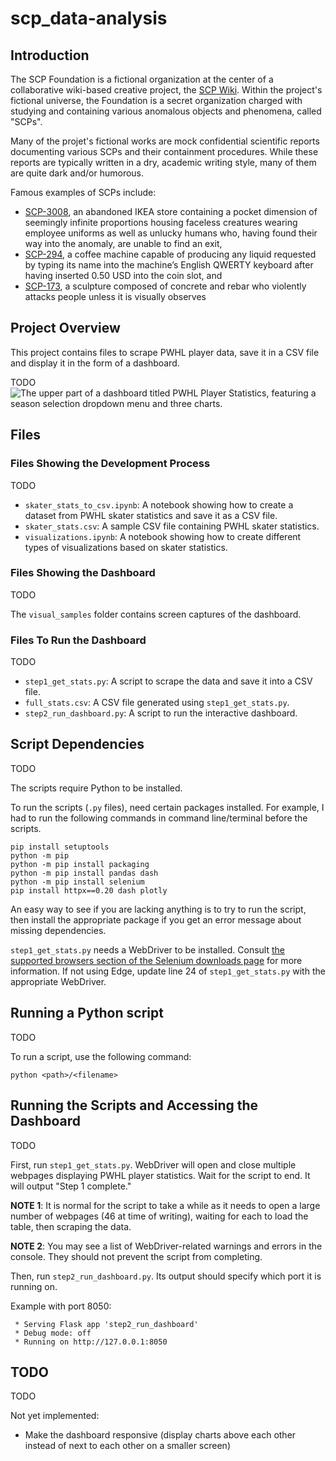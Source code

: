 # scp_data-analysis

## Introduction

The SCP Foundation is a fictional organization at the center of a collaborative wiki-based creative project, the [SCP Wiki](https://scp-wiki.wikidot.com/). Within the project's fictional universe, the Foundation is a secret organization charged with studying and containing various anomalous objects and phenomena, called "SCPs".

Many of the projet's fictional works are mock confidential scientific reports documenting various SCPs and their containment procedures. While these reports are typically written in a dry, academic writing style, many of them are quite dark and/or humorous.

Famous examples of SCPs include:

- [SCP-3008](https://scp-wiki.wikidot.com/scp-3008), an abandoned IKEA store containing a pocket dimension of seemingly infinite proportions housing faceless creatures wearing employee uniforms as well as unlucky humans who, having found their way into the anomaly, are unable to find an exit,
- [SCP-294](https://scp-wiki.wikidot.com/scp-294), a coffee machine capable of producing any liquid requested by typing its name into the machine’s English QWERTY keyboard after having inserted 0.50 USD into the coin slot, and
- [SCP-173](https://scp-wiki.wikidot.com/scp-173), a sculpture composed of concrete and rebar who violently attacks people unless it is visually observes

## Project Overview

This project contains files to scrape PWHL player data, save it in a CSV file and display it in the form of a dashboard.

TODO ![The upper part of a dashboard titled PWHL Player Statistics, featuring a season selection dropdown menu and three charts.](visual_samples/currentseason_top.png)

## Files

### Files Showing the Development Process

TODO

* `skater_stats_to_csv.ipynb`: A notebook showing how to create a dataset from PWHL skater statistics and save it as a CSV file.
* `skater_stats.csv`: A sample CSV file containing PWHL skater statistics.
* `visualizations.ipynb`: A notebook showing how to create different types of visualizations based on skater statistics.

### Files Showing the Dashboard

TODO

The `visual_samples` folder contains screen captures of the dashboard.

### Files To Run the Dashboard

TODO

* `step1_get_stats.py`: A script to scrape the data and save it into a CSV file.
* `full_stats.csv`: A CSV file generated using `step1_get_stats.py`.
* `step2_run_dashboard.py`: A script to run the interactive dashboard.

## Script Dependencies

TODO

The scripts require Python to be installed.

To run the scripts (`.py` files), need certain packages installed. For example, I had to run the following commands in command line/terminal before the scripts.

```
pip install setuptools
python -m pip 
python -m pip install packaging
python -m pip install pandas dash
python -m pip install selenium
pip install httpx==0.20 dash plotly
```

An easy way to see if you are lacking anything is to try to run the script, then install the appropriate package if you get an error message about missing dependencies.

`step1_get_stats.py` needs a WebDriver to be installed. Consult [the supported browsers section of the Selenium downloads page](https://www.selenium.dev/downloads/#supported-browsers) for more information. If not using Edge, update line 24 of `step1_get_stats.py` with the appropriate WebDriver.

## Running a Python script

TODO

To run a script, use the following command:

```
python <path>/<filename>
```

## Running the Scripts and Accessing the Dashboard

TODO

First, run `step1_get_stats.py`. WebDriver will open and close multiple webpages displaying PWHL player statistics. Wait for the script to end. It will output "Step 1 complete."

**NOTE 1**: It is normal for the script to take a while as it needs to open a large number of webpages (46 at time of writing), waiting for each to load the table, then scraping the data.

**NOTE 2**: You may see a list of WebDriver-related warnings and errors in the console. They should not prevent the script from completing.

Then, run `step2_run_dashboard.py`. Its output should specify which port it is running on.

Example with port 8050:

```
 * Serving Flask app 'step2_run_dashboard'
 * Debug mode: off
 * Running on http://127.0.0.1:8050
```

## TODO

TODO

Not yet implemented:
- Make the dashboard responsive (display charts above each other instead of next to each other on a smaller screen)